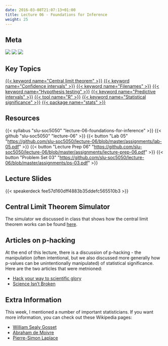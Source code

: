 ```yaml
---
date: 2016-03-08T21:07:13+01:00
title: Lecture 06 - Foundations for Inference
weight: 25
---
```


## Meta
![](https://img.shields.io/badge/semester-fall%202018-orange.svg) ![](https://img.shields.io/badge/release-lecture-orange.svg) [![](https://img.shields.io/badge/last%20update-2018--10--01-brightgreen.svg)](https://github.com/slu-soc5050/lecture-06/blob/master/NEWS_SITE.md)

## Key Topics
[{{< keyword name="Central limit theorem" >}}](/topic-index/#a-d)
[{{< keyword name="Confidence intervals" >}}](/topic-index/#a-d)
[{{< keyword name="Filenames" >}}](/topic-index/#e-h)
[{{< keyword name="Hypothesis testing" >}}](/topic-index/#e-h)
[{{< keyword name="Predictive intervals" >}}](/topic-index/#m-p)
[{{< tool name="R" >}}](/topic-index/#q-t)
[{{< keyword name="Statistical significance" >}}](/topic-index/#q-t)
[{{< package name="stats" >}}](/topic-index/#q-t)

## Resources

{{< syllabus "slu-soc5050" "lecture-06-foundations-for-inference" >}}
{{< github "slu-soc5050" "lecture-06" >}}
{{< button "Lab 05" "https://github.com/slu-soc5050/lecture-06/blob/master/assignments/lab-05.pdf" >}}
{{< button "Lecture Prep 06" "https://github.com/slu-soc5050/lecture-06/blob/master/assignments/lecture-prep-06.pdf" >}}
{{< button "Problem Set 03" "https://github.com/slu-soc5050/lecture-06/blob/master/assignments/ps-03.pdf" >}}

## Lecture Slides
<p> </p>
{{< speakerdeck fee57d160dff4883b35ddefc565510b3 >}}

## Central Limit Theorem Simulator
The simulator we discussed in class that shows how the central limit theorem works can be found <a href="http://onlinestatbook.com/stat_sim/sampling_dist/" target="_blank">here</a>.

## Articles on p-hacking
At the end of this lecture, there is a discussion of p-hacking - the manipulation (often intentional, but we also discussed more generally how p-values can be unintentionally manipulated) of statistical significance. Here are the two articles that were metnioned:

* <a href="https://projects.fivethirtyeight.com/p-hacking/" target="_blank">Hack your way to scientific glory</a>
* <a href="https://fivethirtyeight.com/features/science-isnt-broken/#part1" target="_blank">Science Isn’t Broken</a>

## Extra Information
This week, I mentioned a number of important statisticians. If you want more information, you can check out these Wikipedia pages:

* [William Sealy Gosset](https://en.wikipedia.org/wiki/William_Sealy_Gosset)
* [Abraham de Moivre](https://en.wikipedia.org/wiki/Abraham_de_Moivre)
* [Pierre-Simon Laplace](https://en.wikipedia.org/wiki/Pierre-Simon_Laplace)
